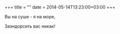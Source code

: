 +++
title = ""
date = 2014-05-14T13:23:00+03:00
+++

Вы на суше - я на море,


Заэндорсить вас никак!


